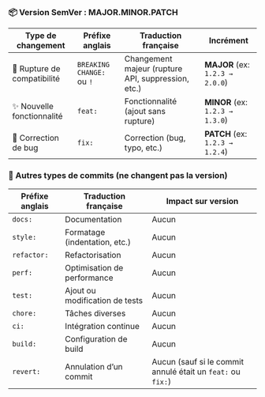 ### 📦 Version SemVer : MAJOR.MINOR.PATCH

| Type de changement          | Préfixe anglais           | Traduction française                               | Incrément                       |
|-----------------------------|---------------------------|----------------------------------------------------|---------------------------------|
| 🧨 Rupture de compatibilité | `BREAKING CHANGE:` ou `!` | Changement majeur (rupture API, suppression, etc.) | **MAJOR** (ex: `1.2.3 → 2.0.0`) |
| ✨ Nouvelle fonctionnalité   | `feat:`                   | Fonctionnalité (ajout sans rupture)                | **MINOR** (ex: `1.2.3 → 1.3.0`) |
| 🐛 Correction de bug        | `fix:`                    | Correction (bug, typo, etc.)                       | **PATCH** (ex: `1.2.3 → 1.2.4`) |


### 🧠 Autres types de commits (ne changent pas la version)

| Préfixe anglais | Traduction française           | Impact sur version                                          |
|-----------------|--------------------------------|-------------------------------------------------------------|
| `docs:`         | Documentation                  | Aucun                                                       |
| `style:`        | Formatage (indentation, etc.)  | Aucun                                                       |
| `refactor:`     | Refactorisation                | Aucun                                                       |
| `perf:`         | Optimisation de performance    | Aucun                                                       |
| `test:`         | Ajout ou modification de tests | Aucun                                                       |
| `chore:`        | Tâches diverses                | Aucun                                                       |
| `ci:`           | Intégration continue           | Aucun                                                       |
| `build:`        | Configuration de build         | Aucun                                                       |
| `revert:`       | Annulation d’un commit         | Aucun (sauf si le commit annulé était un `feat:` ou `fix:`) |
